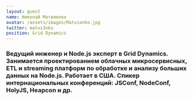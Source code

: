 ```yaml
---
layout: guest
name: Николай Матвиенко
avatar: /assets/images/Matvienko.jpg
twitter: matvi3nko
position: Grid Dynamics
---
```


### Ведущий инженер и Node.js эксперт в Grid Dynamics. Занимается проектированием облачных микросервисных, ETL и streaming платформ по обработке и анализу больших данных на Node.js. Работает в США. Спикер интернациональных конференций: JSConf, NodeConf, HolyJS, Heapcon и др.
